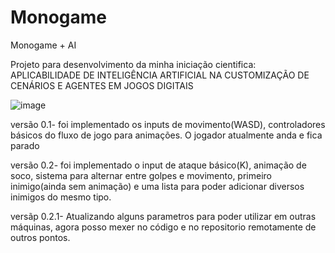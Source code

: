 # Monogame
Monogame + AI

Projeto para desenvolvimento da minha iniciação cientifica: APLICABILIDADE DE INTELIGÊNCIA ARTIFICIAL NA CUSTOMIZAÇÃO DE CENÁRIOS E AGENTES EM JOGOS DIGITAIS

![image](https://github.com/nospes/Monogame/assets/57772398/ca974406-1c68-4ce2-9438-1ef752751e42)

versão 0.1- foi implementado os inputs de movimento(WASD), controladores básicos do fluxo de jogo para animações. O jogador atualmente anda e fica parado

versão 0.2- foi implementado o input de ataque básico(K), animação de soco, sistema para alternar entre golpes e movimento, primeiro inimigo(ainda sem animação) e uma lista para poder adicionar diversos inimigos do mesmo tipo.

versãp 0.2.1- Atualizando alguns parametros para poder utilizar em outras máquinas, agora posso mexer no código e no repositorio remotamente de outros pontos.

